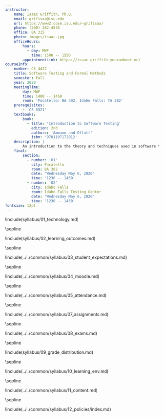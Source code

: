 ```yaml
---
instructor:
    name: Isaac Griffith, Ph.D.
    email: grifisaa@isu.edu
    url: https://www2.cose.isu.edu/~grifisaa/
    phone: (208) 282-4876
    office: BA 315
    photo: images/isaac.jpg
    officeHours:
        hours:
          - day: MWF
            time: 1500 -- 1550
        appointmentLink: https://isaac-griffith.youcanbook.me/
courseInfo:
    number: CS 4422
    title: Software Testing and Formal Methods
    semester: Fall
    year: 2020
    meetingTime:
        day: MWF
        time: 1400 -- 1450
        room: 'Pocatello: BA 302, Idaho Falls: TA 282'
    prerequisites:
        - 'CS 3321'
    textbooks:
        book:
          - title: 'Introduction to Software Testing'
            edition: 2nd
            authors: 'Ammann and Offutt'
            isbn: '9781107172012'
    description: |
        An introduction to the theory and techniques used in software testing and formal design method. Includes topics related to code coverage, program analysis, test design, and advanced concepts such as mutation testing, metamorphic testing, and test automation. The second half of the course focuses on formal modelling techniques for the specification, verification and validation of software designs.
    final:
        section:
          - number: '01'
            city: Pocatello
            room: BA 302
            date: 'Wednesday May 6, 2020'
            time: '1230 -- 1430'
          - number: '02'
            city: Idaho Falls
            room: Idaho Falls Testing Center
            date: 'Wednesday May 6, 2020'
            time: '1230 -- 1430'
fontsize: 12pt
...
```


!include(syllabus/01_technology.md)

\sepline

!include(syllabus/02_learning_outcomes.md)

\sepline

!include(../../common/syllabus/03_student_expectations.md)

\sepline

!include(../../common/syllabus/04_moodle.md)

\sepline

!include(../../common/syllabus/05_attendance.md)

\sepline

!include(../../common/syllabus/07_assignments.md)

\sepline

!include(../../common/syllabus/08_exams.md)

\sepline

!include(syllabus/09_grade_distribution.md)

\sepline

!include(../../common/syllabus/10_learning_env.md)

\sepline

!include(../../common/syllabus/11_content.md)

\sepline

!include(../../common/syllabus/12_policies/index.md)
